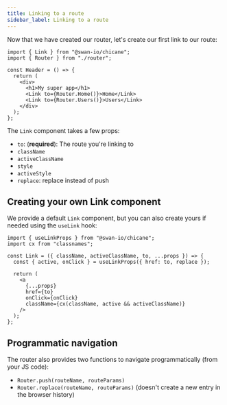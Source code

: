```yaml
---
title: Linking to a route
sidebar_label: Linking to a route
---
```


Now that we have created our router, let's create our first link to our route:

```tsx {8,9} title="src/Header.tsx"
import { Link } from "@swan-io/chicane";
import { Router } from "./router";

const Header = () => {
  return (
    <div>
      <h1>My super app</h1>
      <Link to={Router.Home()}>Home</Link>
      <Link to={Router.Users()}>Users</Link>
    </div>
  );
};
```

The `Link` component takes a few props:

- `to`: (**required**): The route you're linking to
- `className`
- `activeClassName`
- `style`
- `activeStyle`
- `replace`: replace instead of push

## Creating your own Link component

We provide a default `Link` component, but you can also create yours if needed using the `useLink` hook:

```tsx {5} title="src/Link.tsx"
import { useLinkProps } from "@swan-io/chicane";
import cx from "classnames";

const Link = ({ className, activeClassName, to, ...props }) => {
  const { active, onClick } = useLinkProps({ href: to, replace });

  return (
    <a
      {...props}
      href={to}
      onClick={onClick}
      className={cx(className, active && activeClassName)}
    />
  );
};
```

## Programmatic navigation

The router also provides two functions to navigate programmatically (from your JS code):

- `Router.push(routeName, routeParams)`
- `Router.replace(routeName, routeParams)` (doesn't create a new entry in the browser history)
